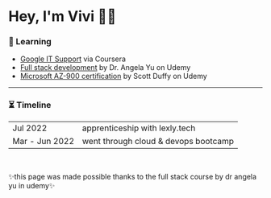 <h1>Hey, I'm Vivi 👋🏻</h1>
<h3>📖 Learning</h3>
    <ul>
      <li><a href="https://www.coursera.org/professional-certificates/google-it-support/">Google IT Support</a> via Coursera</li>
      <li><a href="https://udemy.com/course/the-complete-web-development-bootcamp/">Full stack development</a> by Dr. Angela Yu on Udemy</li>
      <li><a href="https://nlbsg.udemy.com/course/az900-azure/">Microsoft AZ-900 certification</a> by Scott Duffy on Udemy</li>
    </ul>
<hr>
<h3>⏳ Timeline</h3>
   <table>
    <tr>
      <td>Jul 2022</td>
      <td>apprenticeship with lexly.tech</td>
    </tr>
    <tr>
      <td>Mar - Jun 2022</td>
      <td>went through cloud & devops bootcamp</td>
    </tr>
  </table>
 <br> 
 <p>✨this page was made possible thanks to the full stack course by dr angela yu in udemy✨</p>
